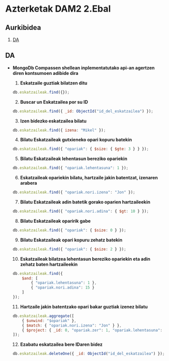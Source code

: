 # Azterketak DAM2 2.Ebal

## Aurkibidea
1. [DA](#da)

## DA

- **MongoDb Compassen shellean inplementatutako api-an agertzen diren kontsumoen adibide dira**

  1. **Eskatzaile guztiak bilatzen ditu**
  ```javascript
  db.eskatzaileak.find({});
  ```
  2. **Buscar un Eskatzailea por su ID**
  ```javascript
  db.eskatzaileak.find({ _id: ObjectId("id_del_eskatzailea") });
  ```
  
  3. **Izen bidezko eskatzailea bilatu**
  ```javascript
  db.eskatzaileak.find({ izena: "Mikel" });
  ```
  
  4. **Bilatu Eskatzaileak gutxieneko opari kopuru batekin**
  ```javascript
  db.eskatzaileak.find({ "opariak": { $size: { $gte: 3 } } });
  ```
  
  5. **Bilatu Eskatzaileak lehentasun bereziko opariekin**
  ```javascript
  db.eskatzaileak.find({ "opariak.lehentasuna": 1 });
  ```
  
  6. **Eskatzaileak opariekin bilatu, hartzaile jakin batentzat, izenaren arabera**
  ```javascript
  db.eskatzaileak.find({ "opariak.nori.izena": "Jon" });
  ```
  
  7. **Bilatu Eskatzaileak adin batetik gorako oparien hartzaileekin**
  ```javascript
  db.eskatzaileak.find({ "opariak.nori.adina": { $gt: 10 } });
  ```
  
  8. **Bilatu Eskatzaileak oparirik gabe**
  ```javascript
  db.eskatzaileak.find({ "opariak": { $size: 0 } });
  ```
  
  9. **Bilatu Eskatzaileak opari kopuru zehatz batekin**
  ```javascript
  db.eskatzaileak.find({ "opariak": { $size: 2 } });
  ```
  
  10. **Eskatzaileak bilatzea lehentasun bereziko opariekin eta adin zehatz baten hartzaileekin**
  ```javascript
  db.eskatzaileak.find({
      $and: [
          { "opariak.lehentasuna": 1 },
          { "opariak.nori.adina": 15 }
      ]
  });
  ```
  
  11. **Hartzaile jakin batentzako opari bakar guztiak izenez bilatu**
  ```javascript
  db.eskatzaileak.aggregate([
      { $unwind: "$opariak" },
      { $match: { "opariak.nori.izena": "Jon" } },
      { $project: { _id: 0, "opariak.zer": 1, "opariak.lehentasuna": 1, "opariak.nori": 1 } }
  ]);
  ```
  12. **Ezabatu eskatzailea bere IDaren bidez**
  ```javascript
  db.eskatzaileak.deleteOne({ _id: ObjectId("id_del_eskatzailea") });
  ```
